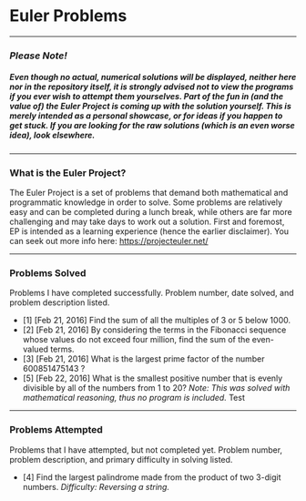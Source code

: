 # Euler Problems
***
### **_Please Note!_**
##### Even though no actual, numerical solutions will be displayed, neither here nor in the repository itself, it is _strongly_ advised not to view the programs if you ever wish to attempt them yourselves. Part of the fun in (and the value of) the Euler Project is coming up with the solution yourself. This is merely intended as a personal showcase, or for ideas if you happen to get stuck. If you are looking for the raw solutions (which is an even worse idea), look elsewhere.
***
### What is the Euler Project?
The Euler Project is a set of problems that demand both mathematical and programmatic knowledge in order to solve. Some problems are relatively easy and can be completed during a lunch break, while others are far more challenging and may take days to work out a solution. First and foremost, EP is intended as a learning experience (hence the earlier disclaimer). You can seek out more info here: https://projecteuler.net/
***
### Problems Solved
Problems I have completed successfully. Problem number, date solved, and problem description listed.
- [1] [Feb 21, 2016] Find the sum of all the multiples of 3 or 5 below 1000.
- [2] [Feb 21, 2016] By considering the terms in the Fibonacci sequence whose values do not exceed four million, find the sum of the even-valued terms.
- [3] [Feb 21, 2016] What is the largest prime factor of the number 600851475143 ?
- [5] [Feb 22, 2016] What is the smallest positive number that is evenly divisible by all of the numbers from 1 to 20? _Note: This was solved with mathematical reasoning, thus no program is included._
Test
***
### Problems Attempted
Problems that I have attempted, but not completed yet. Problem number, problem description, and primary difficulty in solving listed.
- [4] Find the largest palindrome made from the product of two 3-digit numbers. *Difficulty: Reversing a string.*